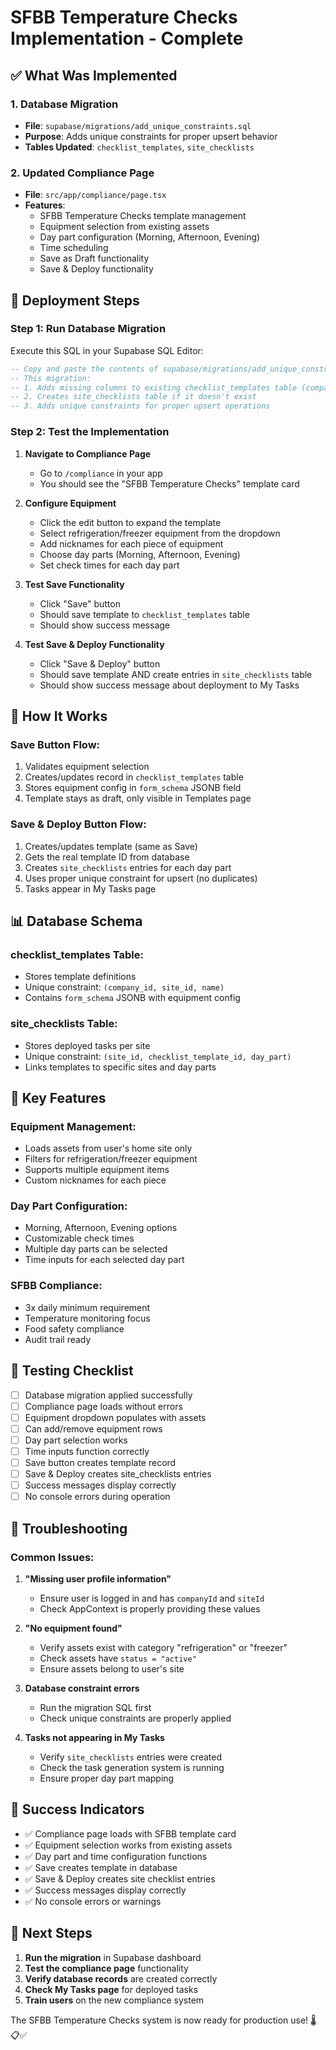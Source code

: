 # SFBB Temperature Checks Implementation - Complete

## ✅ What Was Implemented

### 1. Database Migration
- **File**: `supabase/migrations/add_unique_constraints.sql`
- **Purpose**: Adds unique constraints for proper upsert behavior
- **Tables Updated**: `checklist_templates`, `site_checklists`

### 2. Updated Compliance Page
- **File**: `src/app/compliance/page.tsx`
- **Features**: 
  - SFBB Temperature Checks template management
  - Equipment selection from existing assets
  - Day part configuration (Morning, Afternoon, Evening)
  - Time scheduling
  - Save as Draft functionality
  - Save & Deploy functionality

## 🚀 Deployment Steps

### Step 1: Run Database Migration
Execute this SQL in your Supabase SQL Editor:

```sql
-- Copy and paste the contents of supabase/migrations/add_unique_constraints.sql
-- This migration:
-- 1. Adds missing columns to existing checklist_templates table (company_id, site_id, form_schema, etc.)
-- 2. Creates site_checklists table if it doesn't exist
-- 3. Adds unique constraints for proper upsert operations
```

### Step 2: Test the Implementation

1. **Navigate to Compliance Page**
   - Go to `/compliance` in your app
   - You should see the "SFBB Temperature Checks" template card

2. **Configure Equipment**
   - Click the edit button to expand the template
   - Select refrigeration/freezer equipment from the dropdown
   - Add nicknames for each piece of equipment
   - Choose day parts (Morning, Afternoon, Evening)
   - Set check times for each day part

3. **Test Save Functionality**
   - Click "Save" button
   - Should save template to `checklist_templates` table
   - Should show success message

4. **Test Save & Deploy Functionality**
   - Click "Save & Deploy" button
   - Should save template AND create entries in `site_checklists` table
   - Should show success message about deployment to My Tasks

## 🔧 How It Works

### Save Button Flow:
1. Validates equipment selection
2. Creates/updates record in `checklist_templates` table
3. Stores equipment config in `form_schema` JSONB field
4. Template stays as draft, only visible in Templates page

### Save & Deploy Button Flow:
1. Creates/updates template (same as Save)
2. Gets the real template ID from database
3. Creates `site_checklists` entries for each day part
4. Uses proper unique constraint for upsert (no duplicates)
5. Tasks appear in My Tasks page

## 📊 Database Schema

### checklist_templates Table:
- Stores template definitions
- Unique constraint: `(company_id, site_id, name)`
- Contains `form_schema` JSONB with equipment config

### site_checklists Table:
- Stores deployed tasks per site
- Unique constraint: `(site_id, checklist_template_id, day_part)`
- Links templates to specific sites and day parts

## 🎯 Key Features

### Equipment Management:
- Loads assets from user's home site only
- Filters for refrigeration/freezer equipment
- Supports multiple equipment items
- Custom nicknames for each piece

### Day Part Configuration:
- Morning, Afternoon, Evening options
- Customizable check times
- Multiple day parts can be selected
- Time inputs for each selected day part

### SFBB Compliance:
- 3x daily minimum requirement
- Temperature monitoring focus
- Food safety compliance
- Audit trail ready

## 🧪 Testing Checklist

- [ ] Database migration applied successfully
- [ ] Compliance page loads without errors
- [ ] Equipment dropdown populates with assets
- [ ] Can add/remove equipment rows
- [ ] Day part selection works
- [ ] Time inputs function correctly
- [ ] Save button creates template record
- [ ] Save & Deploy creates site_checklists entries
- [ ] Success messages display correctly
- [ ] No console errors during operation

## 🚨 Troubleshooting

### Common Issues:

1. **"Missing user profile information"**
   - Ensure user is logged in and has `companyId` and `siteId`
   - Check AppContext is properly providing these values

2. **"No equipment found"**
   - Verify assets exist with category "refrigeration" or "freezer"
   - Check assets have `status = "active"`
   - Ensure assets belong to user's site

3. **Database constraint errors**
   - Run the migration SQL first
   - Check unique constraints are properly applied

4. **Tasks not appearing in My Tasks**
   - Verify `site_checklists` entries were created
   - Check the task generation system is running
   - Ensure proper day part mapping

## 🎉 Success Indicators

- ✅ Compliance page loads with SFBB template card
- ✅ Equipment selection works from existing assets
- ✅ Day part and time configuration functions
- ✅ Save creates template in database
- ✅ Save & Deploy creates site checklist entries
- ✅ Success messages display correctly
- ✅ No console errors or warnings

## 📝 Next Steps

1. **Run the migration** in Supabase dashboard
2. **Test the compliance page** functionality
3. **Verify database records** are created correctly
4. **Check My Tasks page** for deployed tasks
5. **Train users** on the new compliance system

The SFBB Temperature Checks system is now ready for production use! 🌡️📋✅
